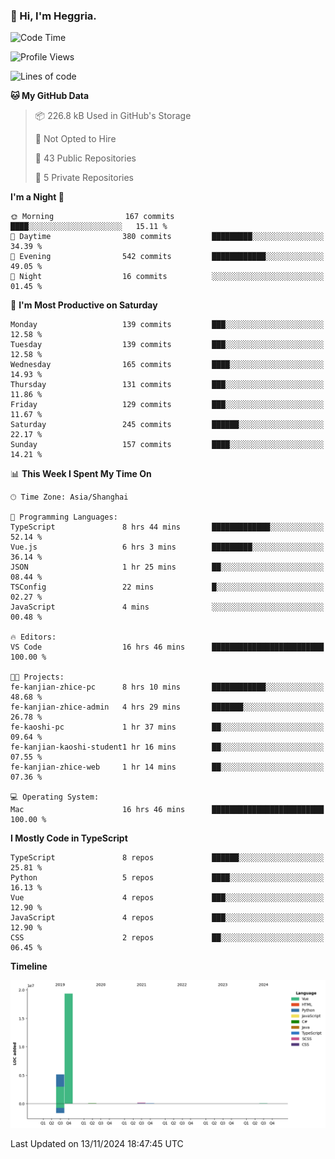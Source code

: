 ### 👋 Hi, I'm Heggria.

<!--START_SECTION:waka-->
![Code Time](http://img.shields.io/badge/Code%20Time-826%20hrs%2020%20mins-blue)

![Profile Views](http://img.shields.io/badge/Profile%20Views-2-blue)

![Lines of code](https://img.shields.io/badge/From%20Hello%20World%20I%27ve%20Written-24.8%20million%20lines%20of%20code-blue)

**🐱 My GitHub Data** 

> 📦 226.8 kB Used in GitHub's Storage 
 > 
> 🚫 Not Opted to Hire
 > 
> 📜 43 Public Repositories 
 > 
> 🔑 5 Private Repositories 
 > 
**I'm a Night 🦉** 

```text
🌞 Morning                167 commits         ████░░░░░░░░░░░░░░░░░░░░░   15.11 % 
🌆 Daytime                380 commits         █████████░░░░░░░░░░░░░░░░   34.39 % 
🌃 Evening                542 commits         ████████████░░░░░░░░░░░░░   49.05 % 
🌙 Night                  16 commits          ░░░░░░░░░░░░░░░░░░░░░░░░░   01.45 % 
```
📅 **I'm Most Productive on Saturday** 

```text
Monday                   139 commits         ███░░░░░░░░░░░░░░░░░░░░░░   12.58 % 
Tuesday                  139 commits         ███░░░░░░░░░░░░░░░░░░░░░░   12.58 % 
Wednesday                165 commits         ████░░░░░░░░░░░░░░░░░░░░░   14.93 % 
Thursday                 131 commits         ███░░░░░░░░░░░░░░░░░░░░░░   11.86 % 
Friday                   129 commits         ███░░░░░░░░░░░░░░░░░░░░░░   11.67 % 
Saturday                 245 commits         ██████░░░░░░░░░░░░░░░░░░░   22.17 % 
Sunday                   157 commits         ████░░░░░░░░░░░░░░░░░░░░░   14.21 % 
```


📊 **This Week I Spent My Time On** 

```text
🕑︎ Time Zone: Asia/Shanghai

💬 Programming Languages: 
TypeScript               8 hrs 44 mins       █████████████░░░░░░░░░░░░   52.14 % 
Vue.js                   6 hrs 3 mins        █████████░░░░░░░░░░░░░░░░   36.14 % 
JSON                     1 hr 25 mins        ██░░░░░░░░░░░░░░░░░░░░░░░   08.44 % 
TSConfig                 22 mins             █░░░░░░░░░░░░░░░░░░░░░░░░   02.27 % 
JavaScript               4 mins              ░░░░░░░░░░░░░░░░░░░░░░░░░   00.48 % 

🔥 Editors: 
VS Code                  16 hrs 46 mins      █████████████████████████   100.00 % 

🐱‍💻 Projects: 
fe-kanjian-zhice-pc      8 hrs 10 mins       ████████████░░░░░░░░░░░░░   48.68 % 
fe-kanjian-zhice-admin   4 hrs 29 mins       ███████░░░░░░░░░░░░░░░░░░   26.78 % 
fe-kaoshi-pc             1 hr 37 mins        ██░░░░░░░░░░░░░░░░░░░░░░░   09.64 % 
fe-kanjian-kaoshi-student1 hr 16 mins        ██░░░░░░░░░░░░░░░░░░░░░░░   07.55 % 
fe-kanjian-zhice-web     1 hr 14 mins        ██░░░░░░░░░░░░░░░░░░░░░░░   07.36 % 

💻 Operating System: 
Mac                      16 hrs 46 mins      █████████████████████████   100.00 % 
```

**I Mostly Code in TypeScript** 

```text
TypeScript               8 repos             ██████░░░░░░░░░░░░░░░░░░░   25.81 % 
Python                   5 repos             ████░░░░░░░░░░░░░░░░░░░░░   16.13 % 
Vue                      4 repos             ███░░░░░░░░░░░░░░░░░░░░░░   12.90 % 
JavaScript               4 repos             ███░░░░░░░░░░░░░░░░░░░░░░   12.90 % 
CSS                      2 repos             ██░░░░░░░░░░░░░░░░░░░░░░░   06.45 % 
```



**Timeline**

![Lines of Code chart](https://raw.githubusercontent.com/heggria/heggria/main/assets/bar_graph.png)


 Last Updated on 13/11/2024 18:47:45 UTC
<!--END_SECTION:waka-->
